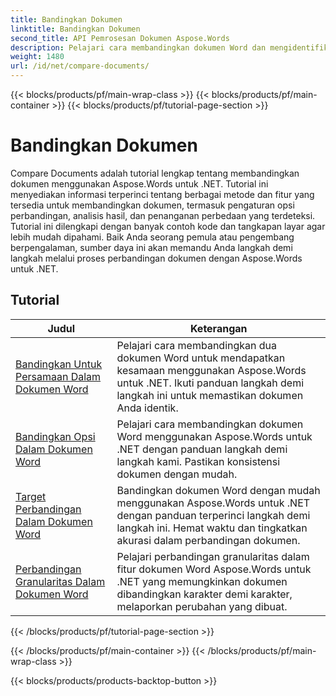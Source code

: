 ```yaml
---
title: Bandingkan Dokumen
linktitle: Bandingkan Dokumen
second_title: API Pemrosesan Dokumen Aspose.Words
description: Pelajari cara membandingkan dokumen Word dan mengidentifikasi perbedaan menggunakan Aspose.Words untuk .NET. Panduan dan contoh praktis disertakan.
weight: 1480
url: /id/net/compare-documents/
---
```


{{< blocks/products/pf/main-wrap-class >}}
{{< blocks/products/pf/main-container >}}
{{< blocks/products/pf/tutorial-page-section >}}

# Bandingkan Dokumen


Compare Documents adalah tutorial lengkap tentang membandingkan dokumen menggunakan Aspose.Words untuk .NET. Tutorial ini menyediakan informasi terperinci tentang berbagai metode dan fitur yang tersedia untuk membandingkan dokumen, termasuk pengaturan opsi perbandingan, analisis hasil, dan penanganan perbedaan yang terdeteksi. Tutorial ini dilengkapi dengan banyak contoh kode dan tangkapan layar agar lebih mudah dipahami. Baik Anda seorang pemula atau pengembang berpengalaman, sumber daya ini akan memandu Anda langkah demi langkah melalui proses perbandingan dokumen dengan Aspose.Words untuk .NET.

 ## Tutorial
| Judul | Keterangan |
| --- | --- |
| [Bandingkan Untuk Persamaan Dalam Dokumen Word](./compare-for-equal/) | Pelajari cara membandingkan dua dokumen Word untuk mendapatkan kesamaan menggunakan Aspose.Words untuk .NET. Ikuti panduan langkah demi langkah ini untuk memastikan dokumen Anda identik. |
| [Bandingkan Opsi Dalam Dokumen Word](./compare-options/) | Pelajari cara membandingkan dokumen Word menggunakan Aspose.Words untuk .NET dengan panduan langkah demi langkah kami. Pastikan konsistensi dokumen dengan mudah. |
| [Target Perbandingan Dalam Dokumen Word](./comparison-target/) | Bandingkan dokumen Word dengan mudah menggunakan Aspose.Words untuk .NET dengan panduan terperinci langkah demi langkah ini. Hemat waktu dan tingkatkan akurasi dalam perbandingan dokumen. |
| [Perbandingan Granularitas Dalam Dokumen Word](./comparison-granularity/) | Pelajari perbandingan granularitas dalam fitur dokumen Word Aspose.Words untuk .NET yang memungkinkan dokumen dibandingkan karakter demi karakter, melaporkan perubahan yang dibuat. |
{{< /blocks/products/pf/tutorial-page-section >}}

{{< /blocks/products/pf/main-container >}}
{{< /blocks/products/pf/main-wrap-class >}}

{{< blocks/products/products-backtop-button >}}
